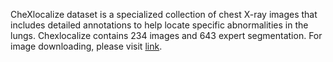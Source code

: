 CheXlocalize dataset is a specialized collection of chest X-ray images that includes detailed annotations to help locate specific abnormalities in the lungs. Chexlocalize contains 234 images and 643 expert segmentation. For image downloading, please visit [link](https://stanfordaimi.azurewebsites.net/datasets/abfb76e5-70d5-4315-badc-c94dd82e3d6d).